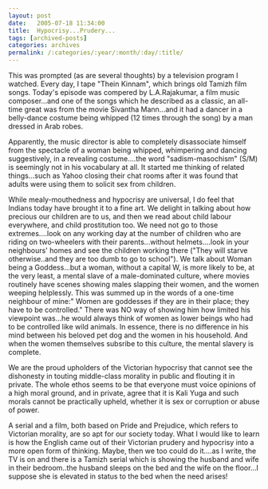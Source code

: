 ```yaml
---
layout: post
date:	2005-07-18 11:34:00
title:  Hypocrisy...Prudery...
tags: [archived-posts]
categories: archives
permalink: /:categories/:year/:month/:day/:title/
---
```

This was prompted (as are several thoughts) by a television program I watched. Every day, I tape "Thein Kinnam", which brings old Tamizh film songs. Today's episode was compered by L.A.Rajakumar, a film music composer...and one of the songs which he described as a classic, an all-time great was from the movie Sivantha Mann...and it had a dancer in a belly-dance costume being whipped (12 times through the song) by a man dressed in Arab robes.
 
Apparently, the music director is able to completely disassociate himself from the spectacle of a woman being whipped, whimpering and dancing  suggestively, in a revealing costume....the word "sadism-masochism" (S/M) is seemingly not in his vocabulary at all. It started me thinking of related things...such as Yahoo closing their chat rooms after it was found that adults were using them to solicit sex from children. 
 
While mealy-mouthedness and hypocrisy are universal, I do feel that Indians today have brought it to a fine art. We delight in talking about how precious our children are to us, and then we read about child labour everywhere, and child prostitution too. We need not go to those extremes....look on any working day at the number of children who are riding on two-wheelers with their parents...without helmets....look in your neighbours' homes and see the children working there ("They will starve otherwise..and they are too dumb to go to school"). We talk about Woman being a Goddess...but a woman, without a capital W, is more likely to be, at the very least, a mental slave of a male-dominated culture, where movies routinely have scenes showing  males slapping their women, and the women weeping helplessly. This was summed up in the words of a one-time neighbour of mine:" Women are goddesses if they are in their place; they have to be controlled." There was NO way of showing him how limited his viewpoint was...he would always think of women as lower beings who had to be controlled like wild animals. In essence, there is no difference in his mind between his beloved pet dog and the women in his household. And when the women themselves subsribe to this culture, the mental slavery is complete. 
 
We are the proud upholders of the Victorian hypocrisy that cannot see the dishonesty in touting middle-class morality in public and flouting it in private. The whole ethos seems to be that everyone must voice opinions of a high moral ground, and in private, agree that it is Kali Yuga and such morals cannot be practically upheld, whether it is sex or corruption or abuse of power.
 
A serial and a film, both based on Pride and Prejudice, which refers to Victorian morality, are so apt for our society today. What I would like to learn is how the English came out of their Victorian prudery and hypocrisy into a more open form of thinking. Maybe, then we too could do it....as I write, the TV is on and there is a Tamizh serial which is showing the husband and wife in their bedroom..the husband sleeps on the bed and the wife on the floor...I suppose she is elevated in status to the bed when the need arises!
